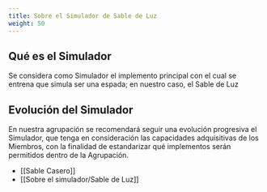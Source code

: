 ```yaml
---
title: Sobre el Simulador de Sable de Luz
weight: 50
---
```


## Qué es el Simulador

Se considera como Simulador el implemento principal con el cual se entrena que simula ser una espada; en nuestro caso, el Sable de Luz

## Evolución del Simulador

En nuestra agrupación se recomendará seguir una evolución progresiva el Simulador, que tenga en consideración  las capacidades adquisitivas de los Miembros, con la finalidad de estandarizar qué implementos serán permitidos dentro de la Agrupación.

- [[Sable Casero]]
- [[Sobre el simulador/Sable de Luz]]